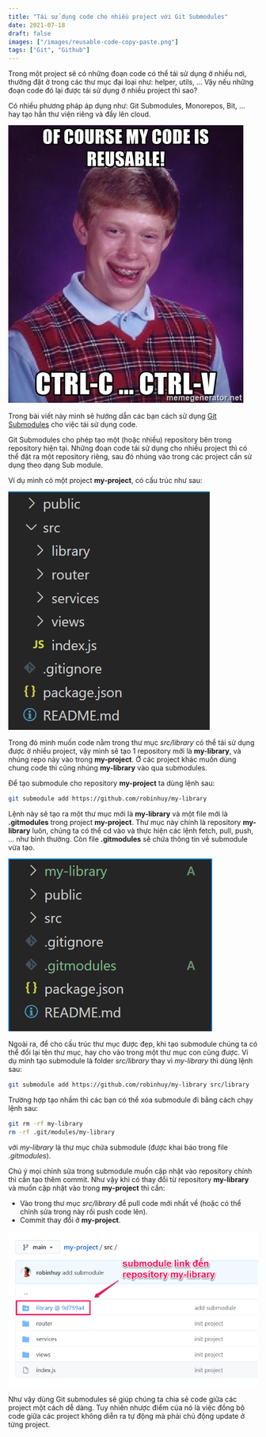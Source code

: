 ```yaml
---
title: "Tái sử dụng code cho nhiều project với Git Submodules"
date: 2021-07-18
draft: false
images: ["/images/reusable-code-copy-paste.png"]
tags: ["Git", "Github"]
---
```


Trong một project sẽ có những đoạn code có thể tái sử dụng ở nhiều nơi, thường đặt ở trong các thư mục đại loại như: helper, utils, ... Vậy nếu những đoạn code đó lại được tái sử dụng ở nhiều project thì sao?

Có nhiều phương pháp áp dụng như: Git Submodules, Monorepos, Bit, ... hay tạo hẳn thư viện riêng và đẩy lên cloud.

![Reuse code by Copy paste](/images/reusable-code-copy-paste.png)

Trong bài viết này mình sẽ hướng dẫn các bạn cách sử dụng [Git Submodules](https://git-scm.com/book/en/v2/Git-Tools-Submodules) cho việc tái sử dụng code.

Git Submodules cho phép tạo một (hoặc nhiều) repository bên trong repository hiện tại. Những đoạn code tái sử dụng cho nhiều project thì có thể đặt ra một repository riêng, sau đó nhúng vào trong các project cần sử dụng theo dạng Sub module.

Ví dụ mình có một project **my-project**, có cấu trúc như sau:

![Project structure 1](/images/project-structure-git-submodules-1.png)

Trong đó mình muốn code nằm trong thư mục _src/library_ có thể tái sử dụng được ở nhiều project, vậy mình sẽ tạo 1 repository mới là **my-library**, và nhúng repo này vào trong **my-project**. Ở các project khác muốn dùng chung code thì cũng nhúng **my-library** vào qua submodules.

Để tạo submodule cho repository **my-project** ta dùng lệnh sau:

```bash
git submodule add https://github.com/robinhuy/my-library
```

Lệnh này sẽ tạo ra một thư mục mới là **my-library** và một file mới là **.gitmodules** trong project **my-project**. Thư mục này chính là repository **my-library** luôn, chúng ta có thể cd vào và thực hiện các lệnh fetch, pull, push, ... như bình thường. Còn file **.gitmodules** sẽ chứa thông tin về submodule vừa tạo.

![Project structure 2](/images/project-structure-git-submodules-2.png)

Ngoài ra, để cho cấu trúc thư mục được đẹp, khi tạo submodule chúng ta có thể đổi lại tên thư mục, hay cho vào trong một thư mục con cũng được. Ví dụ mình tạo submodule là folder _src/library_ thay vì _my-library_ thì dùng lệnh sau:

```bash
git submodule add https://github.com/robinhuy/my-library src/library
```

Trường hợp tạo nhầm thì các bạn có thể xóa submodule đi bằng cách chạy lệnh sau:

```bash
git rm -rf my-library
rm -rf .git/modules/my-library
```

với _my-library_ là thư mục chứa submodule (được khai báo trong file _.gitmodules_).

Chú ý mọi chỉnh sửa trong submodule muốn cập nhật vào repository chính thì cần tạo thêm commit. Như vậy khi có thay đổi từ repository **my-library** và muốn cập nhật vào trong **my-project** thì cần:

- Vào trong thư mục _src/library_ để pull code mới nhất về (hoặc có thể chỉnh sửa trong này rồi push code lên).
- Commit thay đổi ở **my-project**.

![Github git submodules](/images/github-git-submodules.png)

Như vậy dùng Git submodules sẽ giúp chúng ta chia sẻ code giữa các project một cách dễ dàng. Tuy nhiên nhược điểm của nó là việc đồng bộ code giữa các project không diễn ra tự động mà phải chủ động update ở từng project.
